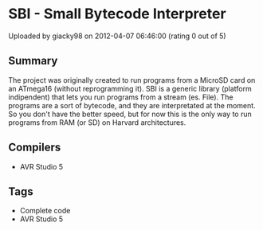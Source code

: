 # SBI - Small Bytecode Interpreter

Uploaded by giacky98 on 2012-04-07 06:46:00 (rating 0 out of 5)

## Summary

The project was originally created to run programs from a MicroSD card on an ATmega16 (without reprogramming it). SBI is a generic library (platform indipendent) that lets you run programs from a stream (es. File). The programs are a sort of bytecode, and they are interpretated at the moment. So you don't have the better speed, but for now this is the only way to run programs from RAM (or SD) on Harvard architectures.

## Compilers

- AVR Studio 5

## Tags

- Complete code
- AVR Studio 5
